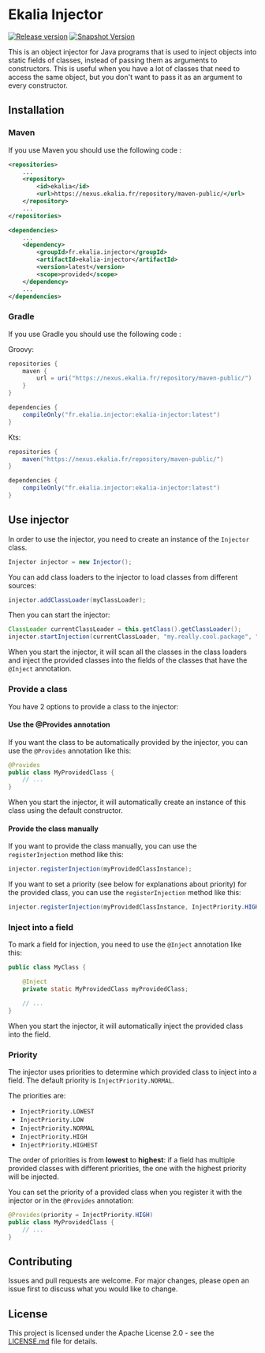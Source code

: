 # Ekalia Injector

[![Release version](https://img.shields.io/nexus/maven-releases/fr.ekalia.injector/ekalia-injector?server=https%3A%2F%2Fnexus.ekalia.fr&label=Release&color=green&link=https%3A%2F%2Fnexus.ekalia.fr%2F%23browse%2Fbrowse%3Amaven-release%3Afr%252Fekalia%252Finjector%252Fekalia-injector)](https://nexus.ekalia.fr/#browse/browse:maven-releases:fr%2Fekalia%2Finjector%2Fekalia-injector) [![Snapshot Version](https://img.shields.io/nexus/maven-public/fr.ekalia.injector/ekalia-injector?server=https%3A%2F%2Fnexus.ekalia.fr&label=Snapshot&color=blue&link=https%3A%2F%2Fnexus.ekalia.fr%2F%23browse%2Fbrowse%3Amaven-public%3Afr%252Fekalia%252Finjector%252Fekalia-injector)](https://nexus.ekalia.fr/#browse/browse:maven-snapshots:fr%2Fekalia%2Finjector%2Fekalia-injector)

This is an object injector for Java programs that is used to inject objects into static fields of classes, instead of passing them as arguments to constructors. This is useful when you have a lot of classes that need to access the same object, but you don't want to pass it as an argument to every constructor.

## Installation

### Maven

If you use Maven you should use the following code :

```xml
<repositories>
    ...
    <repository>
        <id>ekalia</id>
        <url>https://nexus.ekalia.fr/repository/maven-public/</url>
    </repository>
    ...
</repositories>

<dependencies>
    ...
    <dependency>
        <groupId>fr.ekalia.injector</groupId>
        <artifactId>ekalia-injector</artifactId>
        <version>latest</version>
        <scope>provided</scope>
    </dependency>
    ...
</dependencies>
```

### Gradle

If you use Gradle you should use the following code :

Groovy:
```groovy
repositories {
    maven {
        url = uri("https://nexus.ekalia.fr/repository/maven-public/")
    }
}

dependencies {
    compileOnly("fr.ekalia.injector:ekalia-injector:latest")
}
```

Kts:
```groovy
repositories {
    maven("https://nexus.ekalia.fr/repository/maven-public/")
}

dependencies {
    compileOnly("fr.ekalia.injector:ekalia-injector:latest")
}
```

## Use injector

In order to use the injector, you need to create an instance of the `Injector` class.

```java
Injector injector = new Injector();
```

You can add class loaders to the injector to load classes from different sources:

```java
injector.addClassLoader(myClassLoader);
```

Then you can start the injector:

```java
ClassLoader currentClassLoader = this.getClass().getClassLoader();
injector.startInjection(currentClassLoader, "my.really.cool.package", "my.other.cool.package");
```

When you start the injector, it will scan all the classes in the class loaders and inject the provided classes into the fields of the classes that have the `@Inject` annotation.

### Provide a class

You have 2 options to provide a class to the injector:

#### Use the @Provides annotation

If you want the class to be automatically provided by the injector, you can use the `@Provides` annotation like this:

```java
@Provides
public class MyProvidedClass {
    // ...
}
```

When you start the injector, it will automatically create an instance of this class using the default constructor.

#### Provide the class manually

If you want to provide the class manually, you can use the `registerInjection` method like this:

```java
injector.registerInjection(myProvidedClassInstance);
```

If you want to set a priority (see below for explanations about priority) for the provided class, you can use the `registerInjection` method like this:

```java
injector.registerInjection(myProvidedClassInstance, InjectPriority.HIGH);
```

### Inject into a field

To mark a field for injection, you need to use the `@Inject` annotation like this:

```java
public class MyClass {

    @Inject
    private static MyProvidedClass myProvidedClass;

    // ...
}
```

When you start the injector, it will automatically inject the provided class into the field.

### Priority

The injector uses priorities to determine which provided class to inject into a field. The default priority is `InjectPriority.NORMAL`.

The priorities are:

- `InjectPriority.LOWEST`
- `InjectPriority.LOW`
- `InjectPriority.NORMAL`
- `InjectPriority.HIGH`
- `InjectPriority.HIGHEST`

The order of priorities is from **lowest** to **highest**: if a field has multiple provided classes with different priorities, the one with the highest priority will be injected.

You can set the priority of a provided class when you register it with the injector or in the `@Provides` annotation:

```java
@Provides(priority = InjectPriority.HIGH)
public class MyProvidedClass {
    // ...
}
```

## Contributing

Issues and pull requests are welcome. For major changes, please open an issue first to discuss what you would like to change.

## License

This project is licensed under the Apache License 2.0 - see the [LICENSE.md](LICENSE.md) file for details.